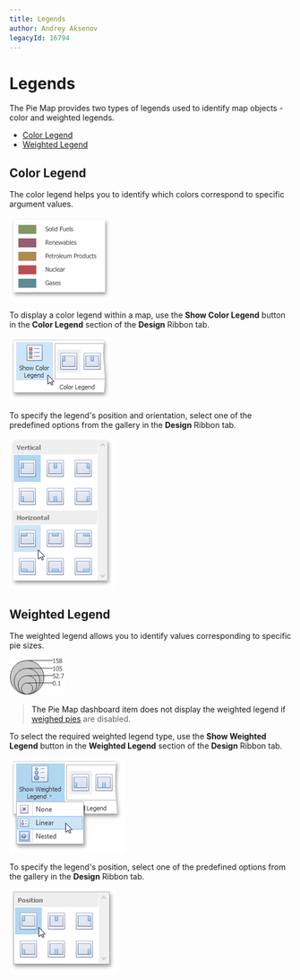```yaml
---
title: Legends
author: Andrey Aksenov
legacyId: 16794
---
```

# Legends
The Pie Map provides two types of legends used to identify map objects - color and weighted legends.
* [Color Legend](#color)
* [Weighted Legend](#weighted)

## <a name="color"/>Color Legend
The color legend helps you to identify which colors correspond to specific argument values.

![PieMap_LegendExample](../../../../../images/img126627.png)

To display a color legend within a map, use the **Show Color Legend** button in the **Color Legend** section of the **Design** Ribbon tab.

![ChoroplethMap_ShowLegend_Ribbon](../../../../../images/img22233.png)

To specify the legend's position and orientation, select one of the predefined options from the gallery in the **Design** Ribbon tab.

![Map_LegendPosition_Ribbon](../../../../../images/img22236.png)

## <a name="weighted"/>Weighted Legend
The weighted legend allows you to identify values corresponding to specific pie sizes.

![GeoPointMap_WeightedLegend](../../../../../images/img23624.png)

> The Pie Map dashboard item does not display the weighted legend if [weighed pies](pie-options.md) are disabled.

To select the required weighted legend type, use the **Show Weighted Legend** button in the **Weighted Legend** section of the **Design** Ribbon tab.

![ShowWeightedLegendRibbon](../../../../../images/img23625.png)

To specify the legend's position, select one of the predefined options from the gallery in the **Design** Ribbon tab.

![WeightedLegendPosition_Ribbon](../../../../../images/img23627.png)